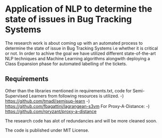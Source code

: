 # Application of NLP to determine the state of issues in Bug Tracking Systems

The research work is about coming up with an automated process to determine the state of issue in Bug Tracking Systems i.e whether it is critical or not. In order to achive the goal we have utilized different state-of-the-art NLP techniques and Machine Learning algorithms alongwith deploying a Class Expansion phase for automated labelling of the tickets.

## Requirements
Other than the libraries mentioned in requirements.txt, code for Semi-Supervised Learners from following resources is utilized.
-) https://github.com/tmadl/semisup-learn
-) https://github.com/fbagattini/lagrangean-s3vm
For Proxy-A-Distance:
-) https://github.com/rpryzant/proxy-a-distance

The research code has alot of redundancies and will be more cleaned soon.

The code is published under MIT License.
